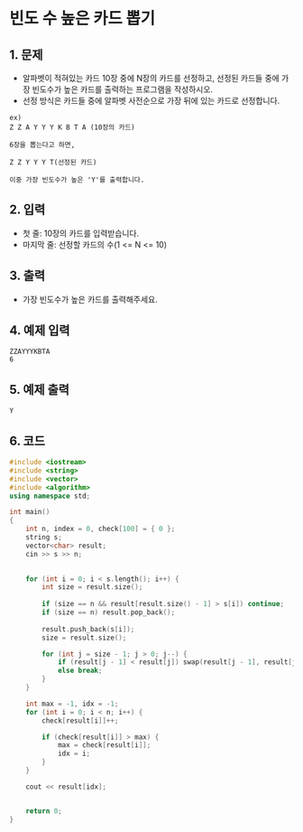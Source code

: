 # 빈도 수 높은 카드 뽑기

## 1. 문제
- 알파벳이 적혀있는 카드 10장 중에 N장의 카드를 선정하고, 선정된 카드들 중에 가장 빈도수가 높은 카드를 출력하는 프로그램을 작성하시오.
- 선정 방식은 카드들 중에 알파벳 사전순으로 가장 뒤에 있는 카드로 선정합니다.

```
ex)
Z Z A Y Y Y K B T A (10장의 카드)

6장을 뽑는다고 하면,

Z Z Y Y Y T(선정된 카드)

이중 가장 빈도수가 높은 'Y'를 출력합니다.
```

## 2. 입력
- 첫 줄: 10장의 카드를 입력받습니다.
- 마지막 줄: 선정할 카드의 수(1 <= N <= 10)

## 3. 출력

- 가장 빈도수가 높은 카드를 출력해주세요.

## 4. 예제 입력

```
ZZAYYYKBTA
6
```

## 5. 예제 출력

```
Y
```

## 6. 코드

```c++
#include <iostream>
#include <string>
#include <vector>
#include <algorithm>
using namespace std;

int main()
{
    int n, index = 0, check[100] = { 0 };
    string s;
    vector<char> result;
    cin >> s >> n;

    
    for (int i = 0; i < s.length(); i++) {
        int size = result.size();
        
        if (size == n && result[result.size() - 1] > s[i]) continue;
        if (size == n) result.pop_back();
        
        result.push_back(s[i]);
        size = result.size();

        for (int j = size - 1; j > 0; j--) {
            if (result[j - 1] < result[j]) swap(result[j - 1], result[j]);
            else break;
        }
    }

    int max = -1, idx = -1;
    for (int i = 0; i < n; i++) {
        check[result[i]]++;

        if (check[result[i]] > max) {
            max = check[result[i]];
            idx = i;
        }
    }

    cout << result[idx];


    return 0;
}

```
